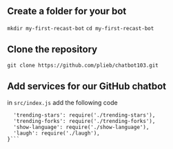 Create a folder for your bot
--------------------

`mkdir my-first-recast-bot`
`cd my-first-recast-bot`

Clone the repository
--------------------

`git clone https://github.com/plieb/chatbot103.git`

Add services for our GitHub chatbot
--------------------

in `src/index.js` add the following code

```const actions = {
  'trending-stars': require('./trending-stars'),
  'trending-forks': require('./trending-forks'),
  'show-language': require('./show-language'),
  'laugh': require('./laugh'),
}```
